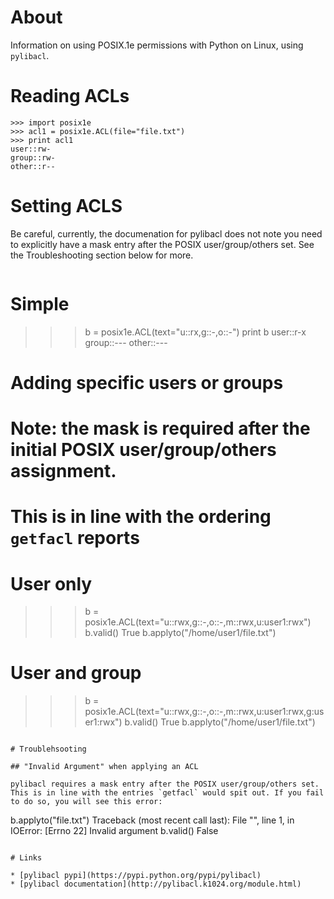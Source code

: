 # About

Information on using POSIX.1e permissions with Python on Linux, using `pylibacl`.

# Reading ACLs

```
>>> import posix1e
>>> acl1 = posix1e.ACL(file="file.txt") 
>>> print acl1
user::rw-
group::rw-
other::r--
```

# Setting ACLS

Be careful, currently, the documenation for pylibacl does not note you need to explicitly have a mask entry after the POSIX user/group/others set. See the Troubleshooting section below for more.
```

```
# Simple
>>> b = posix1e.ACL(text="u::rx,g::-,o::-")
>>> print b
user::r-x
group::---
other::---

# Adding specific users or groups
# Note: the mask is required after the initial POSIX user/group/others assignment.
# This is in line with the ordering `getfacl` reports

# User only
>>> b = posix1e.ACL(text="u::rwx,g::-,o::-,m::rwx,u:user1:rwx")
>>> b.valid()
True
>>> b.applyto("/home/user1/file.txt")

# User and group
>>> b = posix1e.ACL(text="u::rwx,g::-,o::-,m::rwx,u:user1:rwx,g:user1:rwx")
>>> b.valid()
True
>>> b.applyto("/home/user1/file.txt")
```

# Troublehsooting

## "Invalid Argument" when applying an ACL

pylibacl requires a mask entry after the POSIX user/group/others set. This is in line with the entries `getfacl` would spit out. If you fail to do so, you will see this error:

```
b.applyto("file.txt")
Traceback (most recent call last):
   File "<stdin>", line 1, in <module>
IOError: [Errno 22] Invalid argument
b.valid()
False
```

# Links

* [pylibacl pypi](https://pypi.python.org/pypi/pylibacl)
* [pylibacl documentation](http://pylibacl.k1024.org/module.html)
